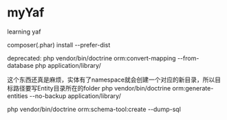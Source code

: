 myYaf
=====

learning yaf

composer(.phar) install --prefer-dist

deprecated: php vendor/bin/doctrine orm:convert-mapping --from-database php application/library/

这个东西还真是麻烦，实体有了namespace就会创建一个对应的新目录，所以目标路径要写Entity目录所在的folder
php vendor/bin/doctrine orm:generate-entities --no-backup application/library/

php vendor/bin/doctrine orm:schema-tool:create --dump-sql

